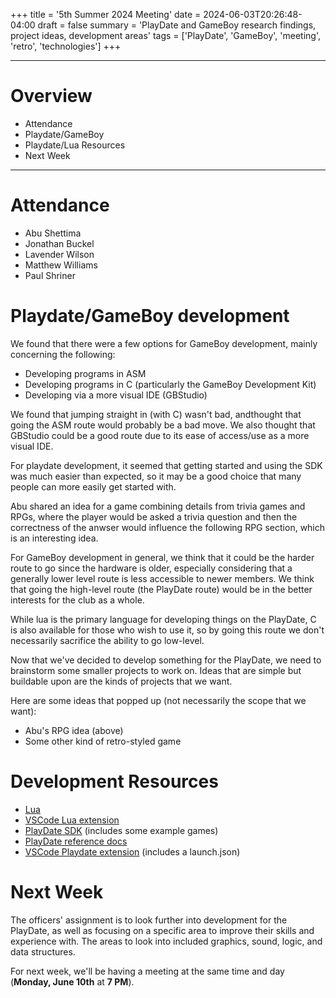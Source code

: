 +++
title = '5th Summer 2024 Meeting'
date = 2024-06-03T20:26:48-04:00
draft = false
summary = 'PlayDate and GameBoy research findings, project ideas, development areas'
tags = ['PlayDate', 'GameBoy', 'meeting', 'retro', 'technologies']
+++
***
# Overview
- Attendance
- Playdate/GameBoy
- Playdate/Lua Resources
- Next Week
***
# Attendance
- Abu Shettima
- Jonathan Buckel
- Lavender Wilson
- Matthew Williams
- Paul Shriner
# Playdate/GameBoy development
We found that there were a few options for GameBoy development, mainly concerning the following: 
- Developing programs in ASM
- Developing programs in C (particularly the GameBoy Development Kit)
- Developing via a more visual IDE (GBStudio)  

We found that jumping straight in (with C) wasn't bad, andthought that going the ASM route would probably be a bad move. We also thought that GBStudio could be a good route due to its ease of access/use as a more visual IDE.  

For playdate development, it seemed that getting started and using the SDK was much easier than expected, so it may be a good choice that many people can more easily get started with. 

Abu shared an idea for a game combining details from trivia games and RPGs, where the player would be asked a trivia question and then the correctness of the anwser would influence the following RPG section, which is an interesting idea.  

For GameBoy development in general, we think that it could be the harder route to go since the hardware is older, especially considering that a generally lower level route is less accessible to newer members. We think that going the high-level route (the PlayDate route) would be in the better interests for the club as a whole.  

While lua is the primary language for developing things on the PlayDate, C is also available for those who wish to use it, so by going this route we don't necessarily sacrifice the ability to go low-level.  

Now that we've decided to develop something for the PlayDate, we need to brainstorm some smaller projects to work on. Ideas that are simple but buildable upon are the kinds of projects that we want. 

Here are some ideas that popped up (not necessarily the scope that we want):  
- Abu's RPG idea (above)
- Some other kind of retro-styled game

# Development Resources
- [Lua](https://lua.org/download.html)
- [VSCode Lua extension](https://marketplace.visualstudio.com/items?itemName=sumneko.lua)
- [PlayDate SDK](https://play.date/dev/) (includes some example games)
- [PlayDate reference docs](https://sdk.play.date/2.5.0/Inside%20Playdate.html)
- [VSCode Playdate extension](https://marketplace.visualstudio.com/items?itemName=Orta.playdate) (includes a launch.json)
# Next Week
The officers' assignment is to look further into development for the PlayDate, as well as focusing on a specific area to improve their skills and experience with. The areas to look into included graphics, sound, logic, and data structures.  

For next week, we'll be having a meeting at the same time and day (**Monday, June 10th** at **7 PM**). 
